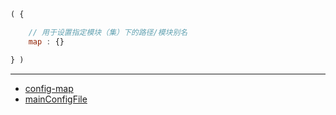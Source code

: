 ```js
( {

    // 用于设置指定模块（集）下的路径/模块别名
    map : {}

} )
```

---

- [config-map](../config/map.md)
- [mainConfigFile](./mainConfigFile.md)
